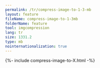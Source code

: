 ```yaml
---
permalink: /tr/compress-image-to-1-3-mb
layout: feature
fileName: compress-image-to-1-3mb
folderName: feature
tool: imgcompression
lang: tr
size: 1331.2
type: mb
nointernationalization: true
---
```

{%- include compress-image-to-X.html -%}
      
